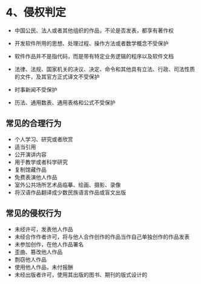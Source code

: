 # 4、侵权判定

- 中国公民、法人或者其他组织的作品，不论是否发表，都享有著作权
- 开发软件所用的思想、处理过程、操作方法或者数学概念不受保护
- 软件作品并不是指代码，而是带有特定业务逻辑的程序以及软件文档

- 法律、法规、国家机关的决议、决定、命令和其他具有立法、行政、司法性质的文件，及其官方正式译文不受保护
- 时事新闻不受保护
- 历法、通用数表、通用表格和公式不受保护

## 常见的合理行为

- 个人学习、研究或者欣赏
- 适当引用
- 公开演讲内容
- 用于教学或者科学研究
- 复制馆藏作品
- 免费表演他人作品
- 室外公共场所艺术品临摹、绘画、摄影、录像
- 将汉语作品翻译成少数民族语言作品或盲文出版

## 常见的侵权行为

- 未经许可，发表他人作品
- 未经合作作者许可，将与他人合作创作的作品当作自己单独创作的作品发表
- 未参加创作，在他人作品署名
- 歪曲、篡改他人作品
- 剽窃他人作品
- 使用他人作品，未付报酬
- 未经出版者许可，使用其出版的图书、期刊的版式设计的
